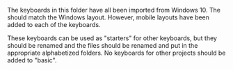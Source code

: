 The keyboards in this folder have all been imported from Windows 10. The should match the Windows layout. 
However, mobile layouts have been added to each of the keyboards.

These keyboards can be used as "starters" for other keyboards, but they should be renamed and the files 
should be renamed and put in the appropriate alphabetized folders. No keyboards for other projects 
should be added to "basic".


